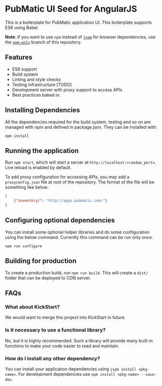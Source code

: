 PubMatic UI Seed for AngularJS
==============================

This is a boilerplate for PubMatic application UI. This boilerplate supports ES6 using Babel.

__Note__: If you want to use ```npm``` instead of [```jspm```](http://jspm.io) for browser dependencies,
use the [```npm-only```](https://github.com/pm-debjit-biswas/pub-ui-angular-seed/tree/npm-only) branch of this 
repository.

Features
--------

* ES6 support
* Build system
* Linting and style checks
* Testing infrastructure [TODO]
* Development server with proxy support to access APIs
* Best practices baked in.

Installing Dependencies
-----------------------

All the dependencies required for the build system, testing and so on are managed with npm and defined in
package.json. They can be installed with:

```
npm install 
```

Running the application
-----------------------

Run ```npm start```, which will start a server at ```http://localhost:<random_port>```. Live reload is enabled by
default.

To add proxy configuration for accessing APIs, you may add a ```proxyconfig.json``` file at root of the repository. 
The format of the file will be something like below:

```json
[
    {"inventory/": "http://apps.pubmatic.com/"}
]
```

Configuring optional dependencies
---------------------------------

You can install some optional helper libraries and do some configuration using the below command. Currently this 
command can be run only once.

```
npm run configure
```

Building for production
-----------------------

To create a production build, run ```npm run build```. This will create a ```dist/``` folder that can be deployed to CDN server.

FAQs
----

### What about KickStart?
We would want to merge this project into KickStart in future.

### Is it necessary to use a functional library?
No, but it is highly recommended. Such a library will provide many built-in functions to make your code easier to 
read and maintain.

### How do I install any other dependency?
You can install your application dependencies using ```jspm install <pkg-name>```. For development dependencies
use ```npm install <pkg-name> --save-dev```.
